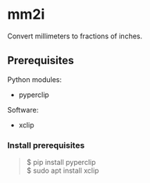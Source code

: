 # mm2i

Convert millimeters to fractions of inches.  

## Prerequisites

Python modules:  

* pyperclip

Software:  

* xclip  

### Install prerequisites

>$ pip install pyperclip  
>$ sudo apt install xclip

